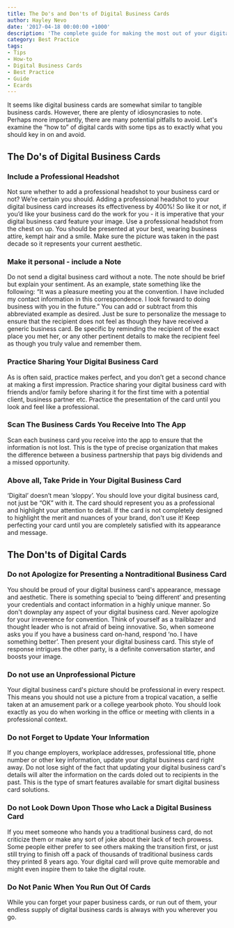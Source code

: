 ```yaml
---
title: The Do's and Don'ts of Digital Business Cards
author: Hayley Nevo
date: '2017-04-18 00:00:00 +1000'
description: 'The complete guide for making the most out of your digital business card - best practices, tips and things to avoid when using your electronic business card'
category: Best Practice
tags:
- Tips
- How-to
- Digital Business Cards
- Best Practice
- Guide
- Ecards
---
```


It seems like digital business cards are somewhat similar to tangible business cards. However, there are plenty of idiosyncrasies to note. Perhaps more importantly, there are many potential pitfalls to avoid. Let's examine the “how to” of digital cards with some tips as to exactly what you should key in on and avoid.

## The Do's of Digital Business Cards

### Include a Professional Headshot

Not sure whether to add a professional headshot to your business card or not? We’re certain you should. Adding a professional headshot to your digital business card increases its effectiveness by 400%! So like it or not, if you’d like your business card do the work for you - it is imperative that your digital business card feature your image. Use a professional headshot from the chest on up. You should be presented at your best, wearing business attire, kempt hair and a smile. Make sure the picture was taken in the past decade so it represents your current aesthetic.

### Make it personal - include a Note

Do not send a digital business card without a note. The note should be brief but explain your sentiment. As an example, state something like the following: “It was a pleasure meeting you at the convention. I have included my contact information in this correspondence. I look forward to doing business with you in the future.” You can add or subtract from this abbreviated example as desired. Just be sure to personalize the message to ensure that the recipient does not feel as though they have received a generic business card. Be specific by reminding the recipient of the exact place you met her, or any other pertinent details to make the recipient feel as though you truly value and remember them.

### Practice Sharing Your Digital Business Card

As is often said, practice makes perfect, and you don’t get a second chance at making a first impression. Practice sharing your digital business card with friends and/or family before sharing it for the first time with a potential client, business partner etc. Practice the presentation of the card until you look and feel like a professional.

### Scan The Business Cards You Receive Into The App

Scan each business card you receive into the app to ensure that the information is not lost. This is the type of precise organization that makes the difference between a business partnership that pays big dividends and a missed opportunity.

### Above all, Take Pride in Your Digital Business Card

‘Digital’ doesn’t mean ‘sloppy’. You should love your digital business card, not just be “OK” with it. The card should represent you as a professional and highlight your attention to detail. If the card is not completely designed to highlight the merit and nuances of your brand, don't use it! Keep perfecting your card until you are completely satisfied with its appearance and message.


## The Don'ts of Digital Cards

### Do not Apologize for Presenting a Nontraditional Business Card

You should be proud of your digital business card's appearance, message and aesthetic. There is something special to ‘being different’ and presenting your credentials and contact information in a highly unique manner. So don't downplay any aspect of your digital business card. Never apologize for your irreverence for convention. Think of yourself as a trailblazer and thought leader who is not afraid of being innovative. So, when someone asks you if you have a business card on-hand, respond ‘no. I have something better’. Then present your digital business card. This style of response intrigues the other party, is a definite conversation starter, and boosts your image.

### Do not use an Unprofessional Picture

Your digital business card's picture should be professional in every respect. This means you should not use a picture from a tropical vacation, a selfie taken at an amusement park or a college yearbook photo. You should look exactly as you do when working in the office or meeting with clients in a professional context.

### Do not Forget to Update Your Information

If you change employers, workplace addresses, professional title, phone number or other key information, update your digital business card right away. Do not lose sight of the fact that updating your digital business card's details will alter the information on the cards doled out to recipients in the past. This is the type of smart features available for smart digital business card solutions.

### Do not Look Down Upon Those who Lack a Digital Business Card

If you meet someone who hands you a traditional business card, do not criticize them or make any sort of joke about their lack of tech prowess. Some people either prefer to see others making the transition first, or just still trying to finish off a pack of thousands of traditional business cards they printed 8 years ago. Your digital card will prove quite memorable and might even inspire them to take the digital route.


### Do Not Panic When You Run Out Of Cards

While you can forget your paper business cards, or run out of them, your endless supply of digital business cards is always with you wherever you go.
